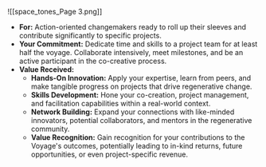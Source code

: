 ![[space_tones_Page 3.png]]

- **For:** Action-oriented changemakers ready to roll up their sleeves and contribute significantly to specific projects.
- **Your Commitment:** Dedicate time and skills to a project team for at least half the voyage. Collaborate intensively, meet milestones, and be an active participant in the co-creative process.
- **Value Received:**
    - **Hands-On Innovation:** Apply your expertise, learn from peers, and make tangible progress on projects that drive regenerative change.
    - **Skills Development:** Hone your co-creation, project management, and facilitation capabilities within a real-world context.
    - **Network Building:** Expand your connections with like-minded innovators, potential collaborators, and mentors in the regenerative community.
    - **Value Recognition:** Gain recognition for your contributions to the Voyage's outcomes, potentially leading to in-kind returns, future opportunities, or even project-specific revenue.
